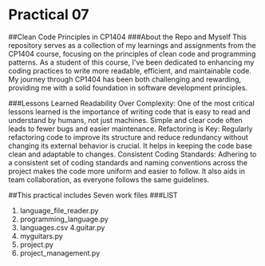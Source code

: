 # Practical 07

##Clean Code Principles in CP1404
###About the Repo and Myself
This repository serves as a collection of my learnings and assignments from the CP1404 course, focusing on the principles of clean code and programming patterns. As a student of this course, I've been dedicated to enhancing my coding practices to write more readable, efficient, and maintainable code. My journey through CP1404 has been both challenging and rewarding, providing me with a solid foundation in software development principles.

###Lessons Learned
Readability Over Complexity: One of the most critical lessons learned is the importance of writing code that is easy to read and understand by humans, not just machines. Simple and clear code often leads to fewer bugs and easier maintenance.
Refactoring is Key: Regularly refactoring code to improve its structure and reduce redundancy without changing its external behavior is crucial. It helps in keeping the code base clean and adaptable to changes.
Consistent Coding Standards: Adhering to a consistent set of coding standards and naming conventions across the project makes the code more uniform and easier to follow. It also aids in team collaboration, as everyone follows the same guidelines.

##This practical includes Seven work files
###LIST
1. language_file_reader.py
2. programming_language.py
3. languages.csv
4.guitar.py
5. myguitars.py
6. project.py
7. project_management.py
